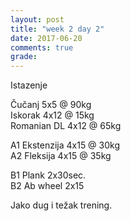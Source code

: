 ```yaml
---
layout: post
title: "week 2 day 2"
date: 2017-06-20
comments: true
grade:
---
```


Istazenje

Čučanj 5x5 @ 90kg  
Iskorak 4x12 @ 15kg  
Romanian DL 4x12 @ 65kg  

A1 Ekstenzija 4x15 @ 30kg  
A2 Fleksija 4x15 @ 35kg  

B1 Plank 2x30sec.  
B2 Ab wheel 2x15   

Jako dug i težak trening. 

